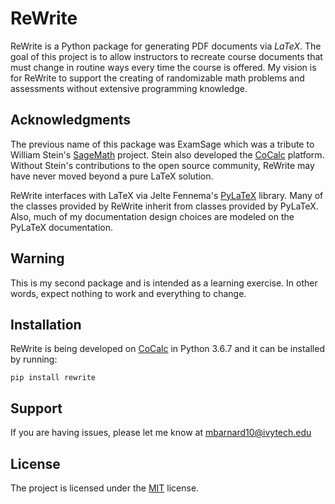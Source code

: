 ReWrite
=======

ReWrite is a Python package for generating PDF documents via $LaTeX$. The goal of this project is to allow instructors to recreate course documents that must change in routine ways every time the course is offered. My vision is for ReWrite to support the creating of randomizable math problems and assessments without extensive programming knowledge.

Acknowledgments
---------------

The previous name of this package was ExamSage which was a tribute to  William Stein's [SageMath](http://www.sagemath.org/) project. Stein also developed the [CoCalc](https://cocalc.com/) platform. Without Stein's contributions to the open source community, ReWrite may have never moved beyond a pure LaTeX solution.

ReWrite interfaces with LaTeX via Jelte Fennema's [PyLaTeX](https://jeltef.github.io/PyLaTeX/) library. Many of the classes provided by ReWrite inherit from classes provided by PyLaTeX. Also, much of my documentation design choices are modeled on the PyLaTeX documentation.

Warning
-------

This is my second package and is intended as a learning exercise. In other words, expect nothing to work and everything to change.


Installation
------------

ReWrite is being developed on [CoCalc](https://cocalc.com/) in Python 3.6.7 and it can be installed by running:

    pip install rewrite


Support
-------

If you are having issues, please let me know at mbarnard10@ivytech.edu


License
-------

The project is licensed under the [MIT](https://choosealicense.com/licenses/mit/) license.
